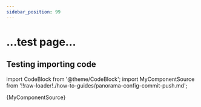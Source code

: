 ```yaml
---
sidebar_position: 99
---
```


# ...test page...

## Testing importing code

import CodeBlock from '@theme/CodeBlock';
import MyComponentSource from '!!raw-loader!./how-to-guides/panorama-config-commit-push.md';

<CodeBlock language="jsx">{MyComponentSource}</CodeBlock>
